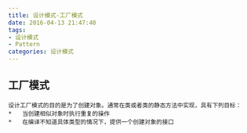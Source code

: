 ```yaml
---
title: 设计模式-工厂模式
date: 2016-04-13 21:47:40
tags: 
- 设计模式
- Pattern 
categories: 设计模式
---
```


## 工厂模式
	设计工厂模式的目的是为了创建对象。通常在类或者类的静态方法中实现，具有下列目标：
	*	当创建相似对象时执行重复的操作
	*	在编译不知道具体类型的情况下，提供一个创建对象的接口

